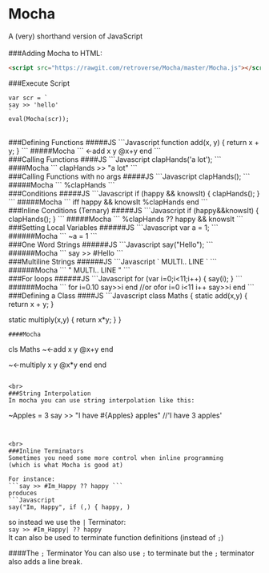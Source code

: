 # Mocha
A (very) shorthand version of JavaScript
<br>
<br>
###Adding Mocha to HTML:
```HTML
<script src="https://rawgit.com/retroverse/Mocha/master/Mocha.js"></script>
```

###Execute Script
```
var scr = `
say >> 'hello'
`
eval(Mocha(scr));
```

<br>
###Defining Functions
#####JS
```Javascript
function add(x, y) {
  return x + y;
}
```
#####Mocha
```
<-add x y
  @x+y
end
```

<br>
###Calling Functions
####JS
```Javascript
clapHands('a lot');
```
####Mocha
```
clapHands >> "a lot"
```

<br>
###Calling Functions with no args
#####JS
```Javascript
clapHands();
```
#####Mocha
```
%clapHands
```

<br>
###Conditions
#####JS
```Javascript
if (happy && knowsIt) {
  clapHands();
}
```
#####Mocha
```
iff happy && knowsIt
   %clapHands
end
```

<br>
###Inline Conditions (Ternary)
#####JS
```Javascript
if (happy&&knowsIt) {
  clapHands();
}
```
#####Mocha
```
%clapHands ?? happy && knowsIt
```

<br>
###Setting Local Variables
######JS
```Javascript
var a = 1;
```
######Mocha
```
~a = 1
```

<br>
###One Word Strings
######JS
```Javascript
say("Hello");
```
######Mocha
```
say >> #Hello
```

<br>
###Multiline Strings
######JS
```Javascript
`
MULTI..
LINE
`
```
######Mocha
```
"
MULTI..
LINE
"
```

<br>
###For loops
######JS
```Javascript
for (var i=0;i<11;i++) {
  say(i);
}
```
######Mocha
```
for i=0.10 say>>i end
//or
ofor i=0 i<11 i++ say>>i end
```

<br>
###Defining a Class
####JS
```Javascript
class Maths {
  static add(x,y) {
    return x + y;
  }

  static multiply(x,y) {
    return x*y;
  }
}
```
####Mocha
```
cls Maths
  ~<-add x y
    @x+y
  end

  ~<-multiply x y
    @x*y
  end
end
```

<br>
###String Interpolation
In mocha you can use string interpolation like this:
```
~Apples = 3
say >> "I have #{Apples} apples" //'I have 3 apples'
```


<br>
###Inline Terminators
Sometimes you need some more control when inline programming
(which is what Mocha is good at)

For instance:
```say >> #Im_Happy ?? happy ```
produces
```Javascript
say("Im, Happy", if (,) { happy, )
```
so instead we use the ```|``` Terminator:<br>
```say >> #Im_Happy| ?? happy```<br>
It can also be used to terminate function definitions (instead of ```;```)

####The ```;``` Terminator
You can also use ```;``` to terminate
but the ```;``` terminator also adds a line break.
